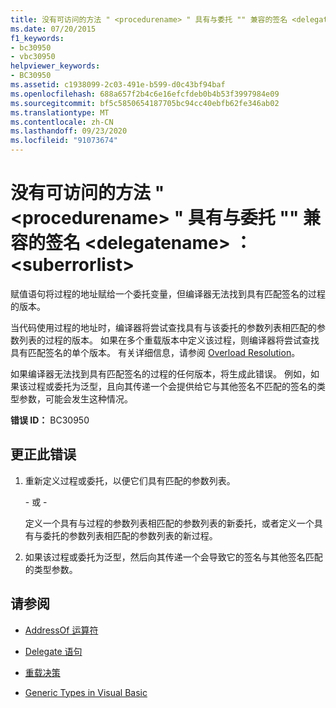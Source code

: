 ```yaml
---
title: 没有可访问的方法 " <procedurename> " 具有与委托 "" 兼容的签名 <delegatename> ：<suberrorlist>
ms.date: 07/20/2015
f1_keywords:
- bc30950
- vbc30950
helpviewer_keywords:
- BC30950
ms.assetid: c1938099-2c03-491e-b599-d0c43bf94baf
ms.openlocfilehash: 688a657f2b4c6e16efcfdeb0b4b53f3997984e09
ms.sourcegitcommit: bf5c5850654187705bc94cc40ebfb62fe346ab02
ms.translationtype: MT
ms.contentlocale: zh-CN
ms.lasthandoff: 09/23/2020
ms.locfileid: "91073674"
---
```

# <a name="no-accessible-method-procedurename-has-a--signature-compatible-with-delegate-delegatenamesuberrorlist"></a>没有可访问的方法 " \<procedurename> " 具有与委托 "" 兼容的签名 \<delegatename> ：\<suberrorlist>

赋值语句将过程的地址赋给一个委托变量，但编译器无法找到具有匹配签名的过程的版本。  
  
 当代码使用过程的地址时，编译器将尝试查找具有与该委托的参数列表相匹配的参数列表的过程的版本。 如果在多个重载版本中定义该过程，则编译器将尝试查找具有匹配签名的单个版本。 有关详细信息，请参阅 [Overload Resolution](../programming-guide/language-features/procedures/overload-resolution.md)。  
  
 如果编译器无法找到具有匹配签名的过程的任何版本，将生成此错误。 例如，如果该过程或委托为泛型，且向其传递一个会提供给它与其他签名不匹配的签名的类型参数，可能会发生这种情况。  
  
 **错误 ID：** BC30950  
  
## <a name="to-correct-this-error"></a>更正此错误  
  
1. 重新定义过程或委托，以便它们具有匹配的参数列表。  
  
     \- 或 -  
  
     定义一个具有与过程的参数列表相匹配的参数列表的新委托，或者定义一个具有与委托的参数列表相匹配的参数列表的新过程。  
  
2. 如果该过程或委托为泛型，然后向其传递一个会导致它的签名与其他签名匹配的类型参数。  
  
## <a name="see-also"></a>请参阅

- [AddressOf 运算符](../language-reference/operators/addressof-operator.md)
- [Delegate 语句](../language-reference/statements/delegate-statement.md)

- [重载决策](../programming-guide/language-features/procedures/overload-resolution.md)
- [Generic Types in Visual Basic](../programming-guide/language-features/data-types/generic-types.md)
